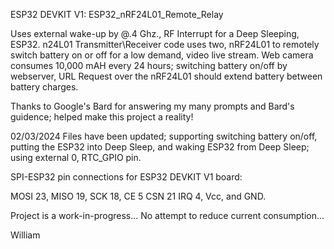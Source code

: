 ESP32 DEVKIT V1:  ESP32_nRF24L01_Remote_Relay

Uses external wake-up by @.4 Ghz., RF Interrupt for a Deep Sleeping, ESP32. n24L01 Transmitter\Receiver code uses two, nRF24L01 to remotely switch battery on or off for a low demand, 
video live stream. Web camera consumes 10,000 mAH every 24 hours; switching battery on/off by webserver, URL Request over the nRF24L01 should extend battery between battery charges.

Thanks to Google's Bard for answering my many prompts and Bard's guidence; helped make this project a reality!

02/03/2024 Files have been updated; supporting switching battery on/off, putting the ESP32 into Deep Sleep, and waking ESP32 from Deep Sleep; using external 0, RTC_GPIO pin.

SPI-ESP32 pin connections for ESP32 DEVKIT V1 board:

MOSI 23, MISO 19, SCK 18, CE 5 CSN 21 IRQ 4, Vcc, and GND.

Project is a work-in-progress...  No attempt to reduce current consumption...

William
